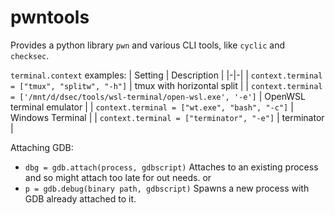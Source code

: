 # pwntools

Provides a python library `pwn` and various CLI tools, like `cyclic` and `checksec`.

`terminal.context` examples:
| Setting | Description |
|-|-|
| `context.terminal = ["tmux", "splitw", "-h"]` | tmux with horizontal split |
| `context.terminal = ['/mnt/d/dsec/tools/wsl-terminal/open-wsl.exe', '-e']` | OpenWSL terminal emulator | 
| `context.terminal = ["wt.exe", "bash", "-c"]` | Windows Terminal |
| `context.terminal = ["terminator", "-e"]` | terminator |

Attaching GDB:
- `dbg = gdb.attach(process, gdbscript)` Attaches to an existing process and so might attach too late for out needs.
  or
- `p = gdb.debug(binary path, gdbscript)` Spawns a new process with GDB already attached to it.
